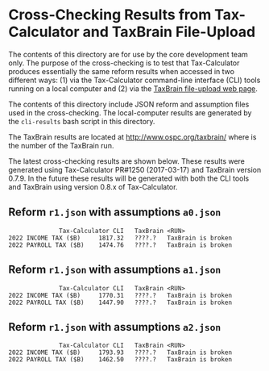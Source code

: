 Cross-Checking Results from Tax-Calculator and TaxBrain File-Upload
===================================================================

The contents of this directory are for use by the core development
team only.  The purpose of the cross-checking is to test that
Tax-Calculator produces essentially the same reform results when
accessed in two different ways: (1) via the Tax-Calculator
command-line interface (CLI) tools running on a local computer and (2)
via the [TaxBrain file-upload web
page](http://www.ospc.org/taxbrain/file/).

The contents of this directory include JSON reform and assumption
files used in the cross-checking.  The local-computer results are
generated by the `cli-results` bash script in this directory.

The TaxBrain results are located at http://www.ospc.org/taxbrain/<RUN>
where <RUN> is the number of the TaxBrain run.

The latest cross-checking results are shown below.  These results were
generated using Tax-Calculator PR#1250 (2017-03-17) and TaxBrain
version 0.7.9.  In the future these results will be generated with
both the CLI tools and TaxBrain using version 0.8.x of Tax-Calculator.


Reform `r1.json` with assumptions `a0.json`
-------------------------------------------
```
              Tax-Calculator CLI   TaxBrain <RUN>
2022 INCOME TAX ($B)     1817.32   ????.?   TaxBrain is broken
2022 PAYROLL TAX ($B)    1474.76   ????.?   TaxBrain is broken
```

Reform `r1.json` with assumptions `a1.json`
-------------------------------------------
```
              Tax-Calculator CLI   TaxBrain <RUN>
2022 INCOME TAX ($B)     1770.31   ????.?   TaxBrain is broken
2022 PAYROLL TAX ($B)    1447.90   ????.?   TaxBrain is broken
```

Reform `r1.json` with assumptions `a2.json`
-------------------------------------------
```
              Tax-Calculator CLI   TaxBrain <RUN>
2022 INCOME TAX ($B)     1793.93   ????.?   TaxBrain is broken
2022 PAYROLL TAX ($B)    1462.50   ????.?   TaxBrain is broken
```

